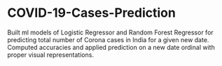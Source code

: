 # COVID-19-Cases-Prediction
Built ml models of Logistic Regressor and Random Forest Regressor for predicting total number of Corona cases in India for a given new date. Computed accuracies and applied prediction on a new date ordinal with proper visual representations.
